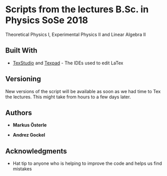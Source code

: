 # Scripts from the lectures B.Sc. in Physics SoSe 2018

Theoretical Physics I, Experimental Physics II and Linear Algebra II 

## Built With

* [TexStudio](https://www.texstudio.org/) and [Texpad](https://www.texpad.com/) - The IDEs used to edit LaTex

## Versioning

New versions of the script will be available as soon as we had time to Tex the lectures. This might take from hours to a few days later.

## Authors

* **Markus Österle**

* **Andrez Gockel**

## Acknowledgments

* Hat tip to anyone who is helping to improve the code and helps us find mistakes
